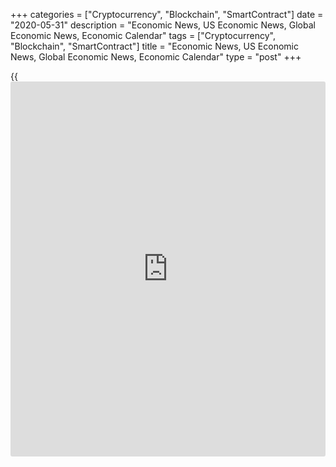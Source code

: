 +++
categories = ["Cryptocurrency", "Blockchain", "SmartContract"]
date = "2020-05-31"
description = "Economic News, US Economic News, Global Economic News, Economic Calendar"
tags = ["Cryptocurrency", "Blockchain", "SmartContract"]
title = "Economic News, US Economic News, Global Economic News, Economic Calendar"
type = "post"
+++

{{<iframe id="large-banner" src="https://www.bounty.group/#slide=21.0" width="100%" height="600" scrolling="no" style="border: 0px solid rgb(216, 221, 230); border-radius: 3px;">}}

Greece producer prices declined at a faster pace in April, the Hellenic
Statistical Authority reported on Friday. The producer prices index
declined 13.9 percent year-on-year in April, following a 9.1 percent
fall in March. On an annual basis, producer prices in the domestic
market and non-domestic... [Read more...][1]

Italy's consumer prices in fell in May, after stagnating in the previous
month, data from the statistical office Istat showed on Friday. The
consumer price index fell 0.1 percent year-on-year in May, after
remaining unchanged in April. This was in line with economists'
expectation. The core inflation... [Read more...][2]

Portugal's consumer prices fell in May, data from Statistics Portugal
showed on Friday. The consumer price index declined 0.7 percent year-on-
year in May, following a 0.2 percent fall in April.  The core CPI, which
excludes energy and unprocessed food products components, fell 0.40
percent in May,... [Read more...][3]

[View All][4]

   1. www.rtt[news](https://www.letsplayfx.com/blog/forex-news-website/).com/3099848/greece-producer-prices-fall-sharply-in-april.aspx?type=eueco
   2. www.rtt[news](https://www.letsplayfx.com/blog/forex-news-website/).com/3099846/italy-consumer-prices-fall-in-may.aspx?type=eueco
   3. www.rtt[news](https://www.letsplayfx.com/blog/forex-news-website/).com/3099842/portugal-consumer-prices-fall-in-may.aspx?type=eueco
   4. www.rtt[news](https://www.letsplayfx.com/blog/forex-news-website/).com/list/european-economic-[news](https://www.letsplayfx.com/blog/forex-news-website/).aspx